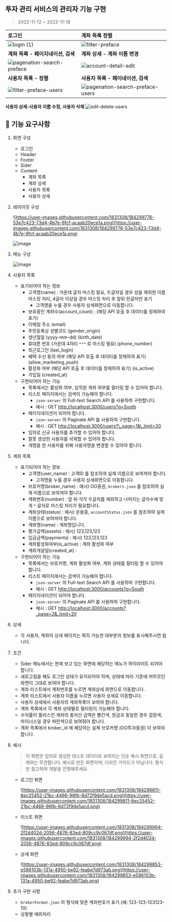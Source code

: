 ## 투자 관리 서비스의 관리자 기능 구현

> 2022-11-12 ~ 2022-11-18

로그인|계좌 목록 정렬
:-|:-
![login (1)](https://user-images.githubusercontent.com/102936206/202605000-8e583df3-1ba7-41be-8f4a-f8ac786c748d.gif)|![filter-preface](https://user-images.githubusercontent.com/102936206/202604777-a30ca0b6-2888-492d-94f6-7dd1dcd25df0.gif)
**계좌 목록 - 페이지네이션, 검색**|**계좌 상세 - 계좌 이름 변경**
![pagenation-search-preface](https://user-images.githubusercontent.com/102936206/202605337-29486e7b-4b35-406d-86ff-f6c677b381a2.gif)|![account-detail-edit](https://user-images.githubusercontent.com/102936206/202609424-e088fcdc-3e03-465f-a14f-42ad8fa95f82.gif)
**사용자 목록 - 정렬**|**사용자 목록 - 페이네이션, 검색**
![filter-preface-users](https://user-images.githubusercontent.com/102936206/202605368-fbcc6265-5edc-4103-a2b7-0812301860f9.gif)|![pagenation-search-preface-users](https://user-images.githubusercontent.com/102936206/202605419-b43de6ff-3648-440d-abb4-d66899a93cd0.gif)
**사용자 상세-사용자 이름 수정, 사용자 삭제**
![edit-delete-users](https://user-images.githubusercontent.com/102936206/202605488-42fb6793-ebca-4500-b2ec-5d0c69d84f0a.gif)
<br>

## 🚀 기능 요구사항
1. 화면 구성
    - 로그인
    - Header
    - Footer
    - Sider
    - Content
        - 계좌 목록
        - 계좌 상세
        - 사용자 목록
        - 사용자 상세
2. 레이아웃 구성
    
    ![https://user-images.githubusercontent.com/1831308/184299776-53e7c423-73d4-4b7e-9fcf-acaab20ece1a.png](https://user-images.githubusercontent.com/1831308/184299776-53e7c423-73d4-4b7e-9fcf-acaab20ece1a.png)
    
    ![image](https://user-images.githubusercontent.com/73919235/204838842-74e8ddbd-7289-4f43-bf3d-5bbc907d1f80.png)

3. 메뉴 구성
    
    ![image](https://user-images.githubusercontent.com/73919235/204838991-f438d07f-dba9-4e82-bf42-b4e7e2dc1bc9.png)
    
4. 사용자 목록
    - 표기되어야 하는 정보
        - 고객명(name) : 가운데 글자 마스킹 필요, 두글자일 경우 성을 제외한 이름 마스킹 처리, 4글자 이상일 경우 마스킹 처리 후 앞뒤 한글자만 표기
            - 고객명을 누를 경우 사용자 상세화면으로 이동합니다.
        - 보유중인 계좌수(account_count) : (해당 API 호출 후 데이터를 정제하여 표기)
        - 이메일 주소 (email)
        - 주민등록상 성별코드 (gender_origin)
        - 생년월일 (yyyy-mm-dd) (birth_date)
        - 휴대폰 번호 (가운데 4자리 `***` 로 마스킹 필요) (phone_number)
        - 최근로그인 (last_login)
        - 혜택 수신 동의 여부 (해당 API 호출 후 데이터를 정제하여 표기) (allow_marketing_push)
        - 활성화 여부 (해당 API 호출 후 데이터를 정제하여 표기) (is_active)
        - 가입일 (created_at)
    - 구현되어야 하는 기능
        - 목록에서는 활성화 여부, 임직원 계좌 여부를 필터링 할 수 있어야 합니다.
        - 리스트 페이지에서는 검색이 가능해야 합니다.
            - `json-server` 의 Full-text Search API 를 사용하여 구현합니다.
            - 예시 : GET [http://localhost:3000/users?q=South](http://localhost:3000/users?q=South)
        - 페이지네이션이 되어야 합니다.
            - `json-server` 의 Paginate API 를 사용하여 구현합니다.
            - 예시 : GET [http://localhost:3000/users?\\_page=1&\\_limit=20](http://localhost:3000/users?%5C%5C_page=1&%5C%5C_limit=20)
        - 임의로 신규 사용자를 추가할 수 있어야 합니다.
        - 잘못 생성한 사용자를 삭제할 수 있어야 합니다.
        - 개명을 한 사용자를 위해 사용자명을 변경할 수 있어야 합니다.
5. 계좌 목록
    - 표기되어야 하는 정보
        - 고객명(user_name) : 고객ID 를 참조하여 실제 이름으로 보여져야 합니다.
            - 고객명을 누를 경우 사용자 상세화면으로 이동합니다.
        - 브로커명(broker_name) : 예시) OO증권, `brokers.json` 를 참조하여 실제 이름으로 보여져야 합니다.
        - 계좌번호(number) : 앞 뒤 각각 두글자를 제외하고 나머지는 글자수에 맞게 `*` 글자로 마스킹 처리가 필요합니다.
        - 계좌상태(status) : 예시) 운용중, `accountStatus.json` 를 참조하여 실제 이름으로 보여져야 합니다.
        - 계좌명(name) : 계좌명입니다.
        - 평가금액(assets) : 예시) 123,123,123
        - 입금금액(payments) : 예시) 123,123,123
        - 계좌활성화여부(is_active) : 계좌 활성화 여부
        - 계좌개설일(created_at) :
    - 구현되어야 하는 기능
        - 목록에서는 브로커명, 계좌 활성화 여부, 계좌 상태를 필터링 할 수 있어야 합니다.
        - 리스트 페이지에서는 검색이 가능해야 합니다.
            - `json-server` 의 Full-text Search API 를 사용하여 구현합니다.
            - 예시 : GET [http://localhost:3000/accounts?q=South](http://localhost:3000/accounts?q=South)
        - 페이지네이션이 되어야 합니다.
            - `json-server` 의 Paginate API 를 사용하여 구현합니다.
            - 예시 : GET [http://localhost:3000/accounts?_page=2&_limit=20](http://localhost:3000/accounts?%5C%5C_page=2&%5C%5C_limit=20)
6. 상세
    - 각 사용자, 계좌의 상세 페이지는 획득 가능한 대부분의 정보를 표시해주시면 됩니다.
7. 조건
    - Sider 메뉴에서는 현재 보고 있는 화면에 해당하는 메뉴가 하이라이트 되어야 합니다.
    - 새로고침을 해도 로그인 상태가 유지되어야 하며, 상태에 따라 기존에 머무르던 화면이 그대로 보여야 합니다.
    - 계좌 리스트에서 계좌번호를 누르면 계좌상세 화면으로 이동합니다.
    - 계좌 리스트에서 사용자 이름을 누르면 사용자 상세로 이동합니다.
    - 사용자 상세에서 사용자의 계좌목록이 보여야 합니다.
    - 계좌 목록에서 각 계좌 상태별로 필터링이 가능해야 합니다.
    - 수익률이 플러스인 계좌의 총자산 금액은 빨간색, 원금과 동일한 경우 검정색, 마이너스일 경우 파란색으로 보여줘야 합니다.
    - 계좌 목록에서 broker_id 에 해당하는 실제 브로커명 (OO투자증권) 이 보여야 합니다.
8. 예시
    
    > 이 화면은 임의로 생성한 테스트 데이터로 보여지는 단순 예시 화면으로, 실제와는 무관합니다. 
    예시로 만든 화면이며, 디자인 가이드가 아닙니다. 형식만 참고하여 개발을 진행해주세요.
    > 
    - 로그인 화면
        
        ![https://user-images.githubusercontent.com/1831308/184299811-8ec25452-21bc-4466-96fb-8d72f9de5acd.png](https://user-images.githubusercontent.com/1831308/184299811-8ec25452-21bc-4466-96fb-8d72f9de5acd.png)
        
    - 리스트 화면
        
        ![https://user-images.githubusercontent.com/1831308/184299994-2f2d402d-2056-4876-83ed-809cc9c067df.png](https://user-images.githubusercontent.com/1831308/184299994-2f2d402d-2056-4876-83ed-809cc9c067df.png)
        
    - 상세 화면
        
        ![https://user-images.githubusercontent.com/1831308/184299853-e586103b-131a-4950-be92-feabe7d973ab.png](https://user-images.githubusercontent.com/1831308/184299853-e586103b-131a-4950-be92-feabe7d973ab.png)
        
9. 추가 구현 사항
    - `brokerFormat.json` 의 형식에 맞춘 계좌번호가 표기 (예: 123-123-123123-10)
    - 상황별 예외처리
